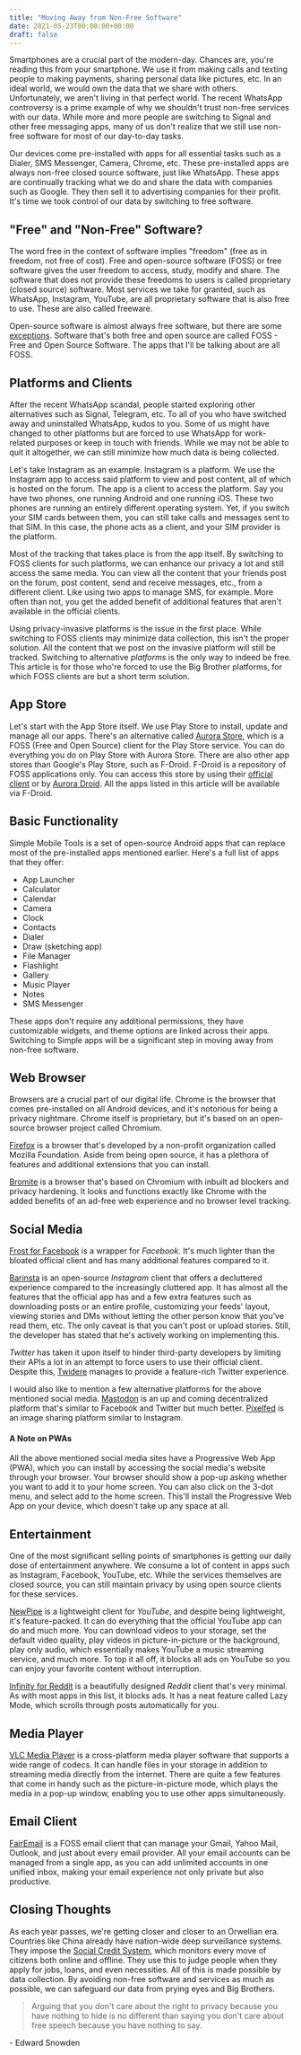 ```yaml
---
title: "Moving Away from Non-Free Software"
date: 2021-05-23T00:00:00+00:00
draft: false
---
```


Smartphones are a crucial part of the modern-day. Chances are, you're reading
this from your smartphone. We use it from making calls and texting people to
making payments, sharing personal data like pictures, etc. In an ideal world,
we would own the data that we share with others. Unfortunately, we aren't
living in that perfect world. The recent WhatsApp controversy is a prime
example of why we shouldn't trust non-free services with our data. While more
and more people are switching to Signal and other free messaging apps, many of
us don't realize that we still use non-free software for most of our day-to-day
tasks.

Our devices come pre-installed with apps for all essential tasks such as a
Dialer, SMS Messenger, Camera, Chrome, etc. These pre-installed apps are always
non-free closed source software, just like WhatsApp. These apps are continually
tracking what we do and share the data with companies such as Google. They then
sell it to advertising companies for their profit. It's time we took control of
our data by switching to free software.

## "Free" and "Non-Free" Software?

The word free in the context of software implies "freedom" (free as in freedom,
not free of cost). Free and open-source software (FOSS) or free software gives
the user freedom to access, study, modify and share. The software that does not
provide these freedoms to users is called proprietary (closed source) software.
Most services we take for granted, such as WhatsApp, Instagram, YouTube, are
all proprietary software that is also free to use. These are also called
freeware.

Open-source software is almost always free software, but there are some
[exceptions](https://www.gnu.org/philosophy/open-source-misses-the-point.en.html).
Software that's both free and open source are called FOSS - Free and Open
Source Software. The apps that I'll be talking about are all FOSS.

## Platforms and Clients

After the recent WhatsApp scandal, people started exploring other alternatives
such as Signal, Telegram, etc. To all of you who have switched away and
uninstalled WhatsApp, kudos to you. Some of us might have changed to other
platforms but are forced to use WhatsApp for work-related purposes or keep in
touch with friends. While we may not be able to quit it altogether, we can
still minimize how much data is being collected.

Let's take Instagram as an example. Instagram is a platform. We use the
Instagram app to access said platform to view and post content, all of which is
hosted on the forum. The app is a client to access the platform. Say you have
two phones, one running Android and one running iOS. These two phones are
running an entirely different operating system. Yet, if you switch your SIM
cards between them, you can still take calls and messages sent to that SIM. In
this case, the phone acts as a client, and your SIM provider is the platform.

Most of the tracking that takes place is from the app itself. By switching to
FOSS clients for such platforms, we can enhance our privacy a lot and still
access the same media. You can view all the content that your friends post on
the forum, post content, send and receive messages, etc., from a different
client. Like using two apps to manage SMS, for example. More often than not,
you get the added benefit of additional features that aren't available in the
official clients.

Using privacy-invasive platforms is the issue in the first place. While
switching to FOSS clients may minimize data collection, this isn't the proper
solution. All the content that we post on the invasive platform will still be
tracked. Switching to alternative _platforms_ is the only way to indeed be
free. This article is for those who're forced to use the Big Brother platforms,
for which FOSS clients are but a short term solution.

## App Store

Let's start with the App Store itself. We use Play Store to install, update and
manage all our apps. There's an alternative called [Aurora
Store](https://auroraoss.com/download/), which is a FOSS (Free and Open Source)
client for the Play Store service. You can do everything you do on Play Store
with Aurora Store. There are also other app stores than Google's Play Store,
such as F-Droid. F-Droid is a repository of FOSS applications only. You can
access this store by using their [official client](https://f-droid.org/) or by
[Aurora Droid](https://auroraoss.com/download/). All the apps listed in this
article will be available via F-Droid.

## Basic Functionality

Simple Mobile Tools is a set of open-source Android apps that can replace most
of the pre-installed apps mentioned earlier. Here's a full list of apps that
they offer:

- App Launcher
- Calculator
- Calendar
- Camera
- Clock
- Contacts
- Dialer
- Draw (sketching app)
- File Manager
- Flashlight
- Gallery
- Music Player
- Notes
- SMS Messenger

These apps don't require any additional permissions, they have customizable
widgets, and theme options are linked across their apps. Switching to Simple
apps will be a significant step in moving away from non-free software.

## Web Browser

Browsers are a crucial part of our digital life. Chrome is the browser that
comes pre-installed on all Android devices, and it's notorious for being a
privacy nightmare. Chrome itself is proprietary, but it's based on an
open-source browser project called Chromium.

[Firefox](https://www.mozilla.org/en-US/firefox/mobile) is a browser that's
developed by a non-profit organization called Mozilla Foundation. Aside from
being open source, it has a plethora of features and additional extensions that
you can install.

[Bromite](https://www.bromite.org) is a browser that's based on Chromium with
inbuilt ad blockers and privacy hardening. It looks and functions exactly like
Chrome with the added benefits of an ad-free web experience and no browser
level tracking.

## Social Media

[Frost for Facebook](https://github.com/AllanWang/Frost-for-Facebook) is a
wrapper for _Facebook_. It's much lighter than the bloated official client and
has many additional features compared to it.

[Barinsta](https://github.com/austinhuang0131/barinsta) is an open-source
_Instagram_ client that offers a decluttered experience compared to the
increasingly cluttered app. It has almost all the features that the official
app has and a few extra features such as downloading posts or an entire
profile, customizing your feeds' layout, viewing stories and DMs without
letting the other person know that you've read them, etc. The only caveat is
that you can't post or upload stories. Still, the developer has stated that
he's actively working on implementing this.

_Twitter_ has taken it upon itself to hinder third-party developers by limiting
their APIs a lot in an attempt to force users to use their official client.
Despite this, [Twidere](https://github.com/TwidereProject/Twidere-Android)
manages to provide a feature-rich Twitter experience.

I would also like to mention a few alternative platforms for the above
mentioned social media. [Mastodon](https://joinmastodon.org) is an up and
coming decentralized platform that's similar to Facebook and Twitter but much
better. [Pixelfed](https://pixelfed.org/) is an image sharing platform similar
to Instagram.

#### A Note on PWAs

All the above mentioned social media sites have a Progressive Web App (PWA),
which you can install by accessing the social media's website through your
browser. Your browser should show a pop-up asking whether you want to add it to
your home screen. You can also click on the 3-dot menu, and select add to the
home screen. This'll install the Progressive Web App on your device, which
doesn't take up any space at all.

## Entertainment

One of the most significant selling points of smartphones is getting our daily
dose of entertainment anywhere. We consume a lot of content in apps such as
Instagram, Facebook, YouTube, etc. While the services themselves are closed
source, you can still maintain privacy by using open source clients for these
services.

[NewPipe](https://newpipe.net) is a lightweight client for _YouTube_, and
despite being lightweight, it's feature-packed. It can do everything that the
official YouTube app can do and much more. You can download videos to your
storage, set the default video quality, play videos in picture-in-picture or
the background, play only audio, which essentially makes YouTube a music
streaming service, and much more. To top it all off, it blocks all ads on
YouTube so you can enjoy your favorite content without interruption.

[Infinity for Reddit](https://github.com/Docile-Alligator/Infinity-For-Reddit)
is a beautifully designed _Reddit_ client that's very minimal. As with most
apps in this list, it blocks ads. It has a neat feature called Lazy Mode, which
scrolls through posts automatically for you.

## Media Player

[VLC Media Player](https://www.videolan.org/index.html) is a cross-platform
media player software that supports a wide range of codecs. It can handle files
in your storage in addition to streaming media directly from the internet.
There are quite a few features that come in handy such as the
picture-in-picture mode, which plays the media in a pop-up window, enabling you
to use other apps simultaneously.

## Email Client

[FairEmail](https://email.faircode.eu) is a FOSS email client that can manage
your Gmail, Yahoo Mail, Outlook, and just about every email provider. All your
email accounts can be managed from a single app, as you can add unlimited
accounts in one unified inbox, making your email experience not only private
but also productive.

## Closing Thoughts

As each year passes, we're getting closer and closer to an Orwellian era.
Countries like China already have nation-wide deep surveillance systems. They
impose the [Social Credit
System](https://en.wikipedia.org/wiki/Social_Credit_System), which monitors
every move of citizens both online and offline. They use this to judge people
when they apply for jobs, loans, and even necessities. All of this is made
possible by data collection. By avoiding non-free software and services as much
as possible, we can safeguard our data from prying eyes and Big Brothers.

> Arguing that you don't care about the right to privacy because you have
> nothing to hide is no different than saying you don't care about free speech
> because you have nothing to say.

\- Edward Snowden

